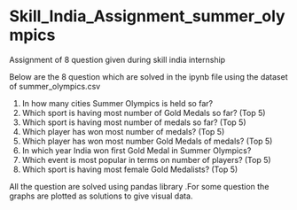 # Skill_India_Assignment_summer_olympics
Assignment of 8 question given during skill india internship

Below are the 8 question which are solved in the ipynb file using the dataset of summer_olympics.csv
  1. In how many cities Summer Olympics is held so far?
  2. Which sport is having most number of Gold Medals so far? (Top 5)
  3. Which sport is having most number of medals so far? (Top 5)
  4. Which player has won most number of medals? (Top 5)
  5. Which player has won most number Gold Medals of medals? (Top 5)
  6. In which year India won first Gold Medal in Summer Olympics?
  7. Which event is most popular in terms on number of players? (Top 5)
  8. Which sport is having most female Gold Medalists? (Top 5)

All the question are solved using pandas library .For some question the graphs are plotted as solutions to give visual data.
